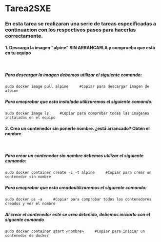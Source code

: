 # Tarea2SXE

### En esta tarea se realizaran una serie de tareas especificadas a continuacion con los respectivos pasos para hacerlas correctamente.

#### 1. Descarga la imagen "alpine" SIN ARRANCARLA y comprueba que está en tu equipo
  ‎ 
##### Para descargar la imagen debemos utilizar el siguiente comando:

```
sudo docker image pull alpine     #Copiar para descargar imagen de alpine
```
##### Para cmoprobar que esta instalada utilizaremos el siguiente comando:
```
sudo docker image ls     #Copiar para comprobar todas las imagenes instaladas en el equipo
```
#### 2. Crea un contenedor sin ponerle nombre. ¿está arrancado? Obtén el nombre
‎ 
##### Para crear un contenedor sin nombre debemos utilizar el siguiente comando:
```
sudo docker container create -i -t alpine     #Copiar para crear un contenedor sin nombre
```
##### Para cmoprobar que esta creadoutilizaremos el siguiente comando:
```
sudo docker ps -a     #Copiar para comprobar todos los contenedores creados y ver el nombre
```
##### Al crear el contenedor este se crea detenido, debemos iniciarlo con el siguente comando
```
sudo docker container start <nombre>     #Copiar para iniciar un contenedor de docker
```










